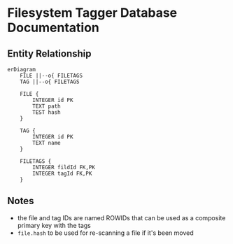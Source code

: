 # Filesystem Tagger Database Documentation

## Entity Relationship

```mermaid
erDiagram
    FILE ||--o{ FILETAGS
    TAG ||--o{ FILETAGS

    FILE {
        INTEGER id PK
        TEXT path
        TEST hash
    }

    TAG {
        INTEGER id PK
        TEXT name
    }

    FILETAGS {
        INTEGER fildId FK,PK
        INTEGER tagId FK,PK
    }
```

## Notes

* the file and tag IDs are named ROWIDs that can be used as a composite primary key with the tags
* `file.hash` to be used for re-scanning a file if it's been moved
